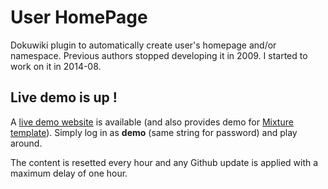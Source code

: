User HomePage
============

Dokuwiki plugin to automatically create user's homepage and/or namespace.
Previous authors stopped developing it in 2009.
I started to work on it in 2014-08.

## Live demo is up !
A [live demo website](http://demo.geekitude.fr/) is available (and also provides demo for [Mixture template](https://www.dokuwiki.org/template:mixture)). Simply log in as **demo** (same string for password) and play around.

The content is resetted every hour and any Github update is applied with a maximum delay of one hour.
